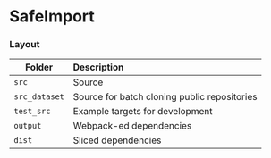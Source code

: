 # SafeImport




### Layout


| Folder        | Description                                  |
| ------------- | :------------------------------------------- |
| `src`         | Source                                       |
| `src_dataset` | Source for batch cloning public repositories |
| `test_src`    | Example targets for development              |
| `output`      | Webpack-ed dependencies                      |
| `dist`        | Sliced dependencies                          |